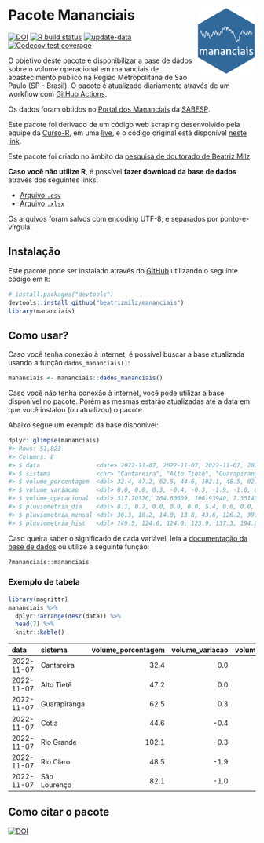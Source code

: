 
<!-- README.md is generated from README.Rmd. Please edit that file -->

# Pacote Mananciais <img src="man/figures/hexlogo.png" align="right" width = "120px"/>

<!-- badges: start -->

[![DOI](https://zenodo.org/badge/DOI/10.5281/zenodo.4733056.svg)](https://doi.org/10.5281/zenodo.4733056)
[![R build
status](https://github.com/beatrizmilz/mananciais/workflows/R-CMD-check/badge.svg)](https://github.com/beatrizmilz/mananciais/actions)
[![update-data](https://github.com/beatrizmilz/mananciais/actions/workflows/2-update_data.yaml/badge.svg)](https://github.com/beatrizmilz/mananciais/actions/workflows/2-update_data.yaml)
[![Codecov test
coverage](https://codecov.io/gh/beatrizmilz/mananciais/branch/master/graph/badge.svg)](https://codecov.io/gh/beatrizmilz/mananciais?branch=master)
<!-- badges: end -->

O objetivo deste pacote é disponibilizar a base de dados sobre o volume
operacional em mananciais de abastecimento público na Região
Metropolitana de São Paulo (SP - Brasil). O pacote é atualizado
diariamente através de um workflow com [GitHub
Actions](https://github.com/beatrizmilz/mananciais/actions).

Os dados foram obtidos no [Portal dos
Mananciais](http://mananciais.sabesp.com.br/Situacao) da
[SABESP](http://site.sabesp.com.br/site/Default.aspx).

Este pacote foi derivado de um código web scraping desenvolvido pela
equipe da [Curso-R](https://www.curso-r.com/), em uma
[live](https://youtu.be/jvZIxrMmOcQ), e o código original está
disponível [neste
link](https://github.com/curso-r/lives/blob/master/drafts/20200730_scraper_sabesp.R).

Este pacote foi criado no âmbito da [pesquisa de doutorado de Beatriz
Milz](https://beatrizmilz.github.io/tese/).

**Caso você não utilize R**, é possível **fazer download da base de
dados** através dos seguintes links:

- [Arquivo
  `.csv`](https://github.com/beatrizmilz/mananciais/raw/master/inst/extdata/mananciais.csv)
- [Arquivo
  `.xlsx`](https://github.com/beatrizmilz/mananciais/blob/master/inst/extdata/mananciais.xlsx?raw=true)

Os arquivos foram salvos com encoding UTF-8, e separados por
ponto-e-vírgula.

## Instalação

Este pacote pode ser instalado através do [GitHub](https://github.com/)
utilizando o seguinte código em `R`:

``` r
# install.packages("devtools")
devtools::install_github("beatrizmilz/mananciais")
library(mananciais)
```

## Como usar?

Caso você tenha conexão à internet, é possível buscar a base atualizada
usando a função `dados_mananciais()`:

``` r
mananciais <- mananciais::dados_mananciais() 
```

Caso você não tenha conexão à internet, você pode utilizar a base
disponível no pacote. Porém as mesmas estarão atualizadas até a data em
que você instalou (ou atualizou) o pacote.

Abaixo segue um exemplo da base disponível:

``` r
dplyr::glimpse(mananciais)
#> Rows: 51,823
#> Columns: 8
#> $ data                <date> 2022-11-07, 2022-11-07, 2022-11-07, 2022-11-07, 2…
#> $ sistema             <chr> "Cantareira", "Alto Tietê", "Guarapiranga", "Cotia…
#> $ volume_porcentagem  <dbl> 32.4, 47.2, 62.5, 44.6, 102.1, 48.5, 82.1, 32.4, 4…
#> $ volume_variacao     <dbl> 0.0, 0.0, 0.3, -0.4, -0.3, -1.9, -1.0, 0.0, 0.0, 0…
#> $ volume_operacional  <dbl> 317.70320, 264.60609, 106.93940, 7.35149, 114.4862…
#> $ pluviometria_dia    <dbl> 8.1, 0.7, 0.0, 0.0, 0.0, 5.4, 0.6, 0.0, 0.0, 0.0, …
#> $ pluviometria_mensal <dbl> 36.3, 16.2, 14.0, 13.8, 43.6, 126.2, 39.6, 28.2, 1…
#> $ pluviometria_hist   <dbl> 149.5, 124.6, 124.0, 123.9, 137.3, 194.0, 151.2, 1…
```

Caso queira saber o significado de cada variável, leia a [documentação
da base de
dados](https://beatrizmilz.github.io/mananciais/reference/mananciais.html)
ou utilize a seguinte função:

``` r
?mananciais::mananciais
```

### Exemplo de tabela

``` r
library(magrittr)
mananciais %>% 
  dplyr::arrange(desc(data)) %>% 
  head(7) %>%
  knitr::kable()
```

| data       | sistema      | volume_porcentagem | volume_variacao | volume_operacional | pluviometria_dia | pluviometria_mensal | pluviometria_hist |
|:-----------|:-------------|-------------------:|----------------:|-------------------:|-----------------:|--------------------:|------------------:|
| 2022-11-07 | Cantareira   |               32.4 |             0.0 |          317.70320 |              8.1 |                36.3 |             149.5 |
| 2022-11-07 | Alto Tietê   |               47.2 |             0.0 |          264.60609 |              0.7 |                16.2 |             124.6 |
| 2022-11-07 | Guarapiranga |               62.5 |             0.3 |          106.93940 |              0.0 |                14.0 |             124.0 |
| 2022-11-07 | Cotia        |               44.6 |            -0.4 |            7.35149 |              0.0 |                13.8 |             123.9 |
| 2022-11-07 | Rio Grande   |              102.1 |            -0.3 |          114.48627 |              0.0 |                43.6 |             137.3 |
| 2022-11-07 | Rio Claro    |               48.5 |            -1.9 |            6.62284 |              5.4 |               126.2 |             194.0 |
| 2022-11-07 | São Lourenço |               82.1 |            -1.0 |           72.91625 |              0.6 |                39.6 |             151.2 |

## Como citar o pacote

[![DOI](https://zenodo.org/badge/DOI/10.5281/zenodo.4733056.svg)](https://doi.org/10.5281/zenodo.4733056)
